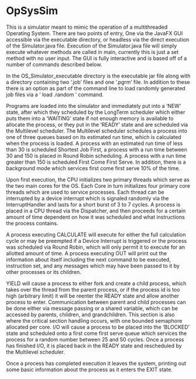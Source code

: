 # OpSysSim

This is a simulator meant to mimic the operation of a multithreaded Operating System. There are two points of entry,
One via the JavaFX GUI accessible via the executable directory, or headless via the direct execution of the Simulator.java file. Execution of the Simulator.java file will simply execute whatever methods are called in main, currently this is just a set method with no user input. The GUI is fully interactive and is based off of a number of commands described below. 


In the OS_Simulator_executable directory is
the executable jar file along with a directory containing two ‘.job’ files and one ‘.pgrm’ file. In
addition to these there is an option as part of the command line to load randomly generated
job files via a ‘ load <number>.random ‘ command.


Programs are loaded into the simulator and immediately put into a ‘NEW’ state, after
which they scheduled by the LongTerm scheduler which either puts them into a ‘WAITING’
state if not enough memory is available to allocate the process, or they put in the ‘READY’ state
and are scheduled via the Multilevel scheduler. The Multilevel scheduler schedules a process
into one of three queues based on its estimated run time, which is calculated when the process
is loaded. A process with an estimated run time of less than 30 is scheduled Shortest Job First, a
process with a run time between 30 and 150 is placed in Round Robin scheduling. A process
with a run time greater than 150 is scheduled First Come First Serve. In addition, there is a
background mode which services first come first serve 10% of the time.


Upon first execution, the CPU initializes two primary threads which serve as the two
main cores for the OS. Each Core in turn initializes four primary core threads which are used to
service processes. Each thread can be interrupted by a device interrupt which is signaled
randomly via the InterruptHandler and lasts for a short burst of 3 to 7 cycles. A process is
placed in a CPU thread via the Dispatcher, and then proceeds for a certain amount of time
dependent on how it was scheduled and what instructions the process contains.


A process executing CALCULATE will execute for either the full calculation cycle or may
be preempted if a Device Interrupt is triggered or the process was scheduled via Round Robin,
which will only permit it to execute for an allotted amount of time.
A process executing OUT will print out the information about itself including the next
command to be executed, instruction set, and any messages which may have been passed to it
by other processes or its children.


YIELD will cause a process to either fork and create a child process, which takes over the
thread from the parent process, or if the process id is too high (arbitrary limit) it will be reenter
the READY state and allow another process to enter. Communication between parent and child
processes can be done either via message passing or a shared variable, which can be accessed
by parents, children, and grandchildren. This section is also where the critical section handling
occurs, with one bounded semaphore allocated per core.
I/O will cause a process to be placed into the ‘BLOCKED’ state and scheduled onto a first
come first serve queue which services the process for a random number between 25 and 50
cycles. Once a process has finished I/O, it is placed back in the READY state and rescheduled by
the Multilevel scheduler.


Once a process has completed execution it leaves the system, printing out some basic
information about the process as it enters the EXIT state.
